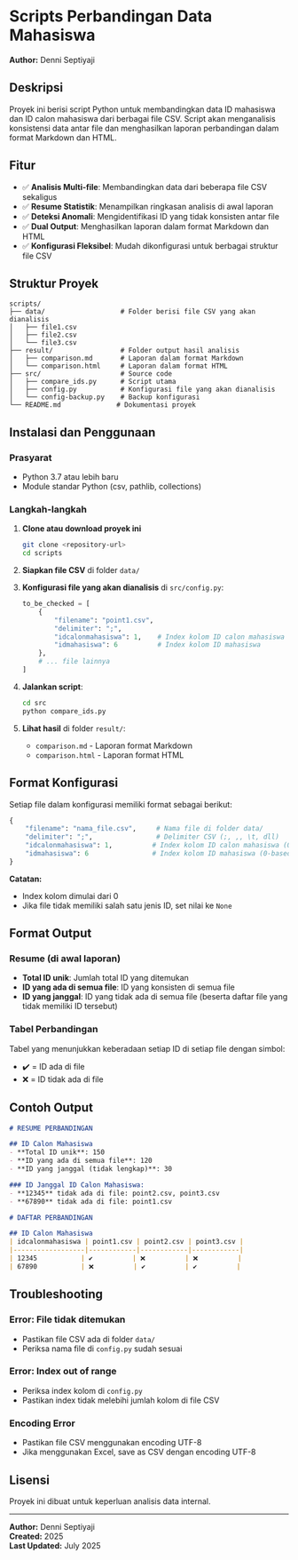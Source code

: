 # Scripts Perbandingan Data Mahasiswa

**Author:** Denni Septiyaji

## Deskripsi

Proyek ini berisi script Python untuk membandingkan data ID mahasiswa dan ID calon mahasiswa dari berbagai file CSV. Script akan menganalisis konsistensi data antar file dan menghasilkan laporan perbandingan dalam format Markdown dan HTML.

## Fitur

- ✅ **Analisis Multi-file**: Membandingkan data dari beberapa file CSV sekaligus
- ✅ **Resume Statistik**: Menampilkan ringkasan analisis di awal laporan
- ✅ **Deteksi Anomali**: Mengidentifikasi ID yang tidak konsisten antar file
- ✅ **Dual Output**: Menghasilkan laporan dalam format Markdown dan HTML
- ✅ **Konfigurasi Fleksibel**: Mudah dikonfigurasi untuk berbagai struktur file CSV

## Struktur Proyek

```
scripts/
├── data/                   # Folder berisi file CSV yang akan dianalisis
│   ├── file1.csv
│   ├── file2.csv
│   └── file3.csv
├── result/                 # Folder output hasil analisis
│   ├── comparison.md       # Laporan dalam format Markdown
│   └── comparison.html     # Laporan dalam format HTML
├── src/                    # Source code
│   ├── compare_ids.py      # Script utama
│   ├── config.py           # Konfigurasi file yang akan dianalisis
│   └── config-backup.py    # Backup konfigurasi
└── README.md              # Dokumentasi proyek
```

## Instalasi dan Penggunaan

### Prasyarat

- Python 3.7 atau lebih baru
- Module standar Python (csv, pathlib, collections)

### Langkah-langkah

1. **Clone atau download proyek ini**
   ```bash
   git clone <repository-url>
   cd scripts
   ```

2. **Siapkan file CSV** di folder `data/`

3. **Konfigurasi file yang akan dianalisis** di `src/config.py`:
   ```python
   to_be_checked = [
       {
           "filename": "point1.csv",
           "delimiter": ";",
           "idcalonmahasiswa": 1,    # Index kolom ID calon mahasiswa
           "idmahasiswa": 6          # Index kolom ID mahasiswa
       },
       # ... file lainnya
   ]
   ```

4. **Jalankan script**:
   ```bash
   cd src
   python compare_ids.py
   ```

5. **Lihat hasil** di folder `result/`:
   - `comparison.md` - Laporan format Markdown
   - `comparison.html` - Laporan format HTML

## Format Konfigurasi

Setiap file dalam konfigurasi memiliki format sebagai berikut:

```python
{
    "filename": "nama_file.csv",     # Nama file di folder data/
    "delimiter": ";",                # Delimiter CSV (;, ,, \t, dll)
    "idcalonmahasiswa": 1,          # Index kolom ID calon mahasiswa (0-based)
    "idmahasiswa": 6                # Index kolom ID mahasiswa (0-based)
}
```

**Catatan:** 
- Index kolom dimulai dari 0
- Jika file tidak memiliki salah satu jenis ID, set nilai ke `None`

## Format Output

### Resume (di awal laporan)
- **Total ID unik**: Jumlah total ID yang ditemukan
- **ID yang ada di semua file**: ID yang konsisten di semua file
- **ID yang janggal**: ID yang tidak ada di semua file (beserta daftar file yang tidak memiliki ID tersebut)

### Tabel Perbandingan
Tabel yang menunjukkan keberadaan setiap ID di setiap file dengan simbol:
- ✔️ = ID ada di file
- ❌ = ID tidak ada di file

## Contoh Output

```markdown
# RESUME PERBANDINGAN

## ID Calon Mahasiswa
- **Total ID unik**: 150
- **ID yang ada di semua file**: 120
- **ID yang janggal (tidak lengkap)**: 30

### ID Janggal ID Calon Mahasiswa:
- **12345** tidak ada di file: point2.csv, point3.csv
- **67890** tidak ada di file: point1.csv

# DAFTAR PERBANDINGAN

## ID Calon Mahasiswa
| idcalonmahasiswa | point1.csv | point2.csv | point3.csv |
|------------------|------------|------------|------------|
| 12345           | ✔️          | ❌          | ❌          |
| 67890           | ❌          | ✔️          | ✔️          |
```

## Troubleshooting

### Error: File tidak ditemukan
- Pastikan file CSV ada di folder `data/`
- Periksa nama file di `config.py` sudah sesuai

### Error: Index out of range
- Periksa index kolom di `config.py`
- Pastikan index tidak melebihi jumlah kolom di file CSV

### Encoding Error
- Pastikan file CSV menggunakan encoding UTF-8
- Jika menggunakan Excel, save as CSV dengan encoding UTF-8

## Lisensi

Proyek ini dibuat untuk keperluan analisis data internal.

---

**Author:** Denni Septiyaji  
**Created:** 2025  
**Last Updated:** July 2025
